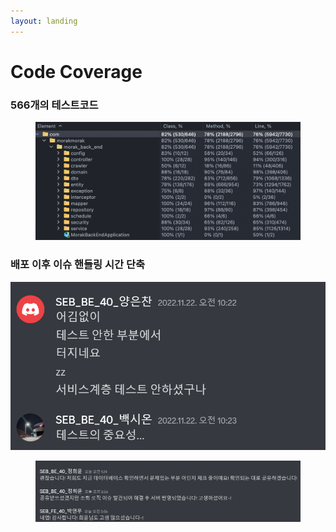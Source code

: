 ```yaml
---
layout: landing
---
```


# Code Coverage

### 566개의 테스트코드

<figure><img src="../.gitbook/assets/image.png" alt=""><figcaption></figcaption></figure>

### 배포 이후 이슈 핸들링 시간 단축

![](<../.gitbook/assets/image (11).png>)

<figure><img src="../.gitbook/assets/image (13).png" alt=""><figcaption></figcaption></figure>

